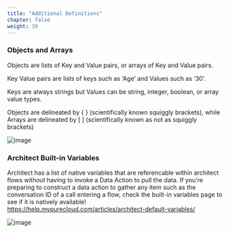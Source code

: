 ```yaml
---
title: "Additional Definitions"
chapter: false
weight: 30
---
```




### Objects and Arrays
Objects are lists of Key and Value pairs, or arrays of Key and Value pairs.

Key Value pairs are lists of keys such as ‘Age’ and Values such as ‘30’. 

Keys are always strings but Values can be string, integer, boolean, or array value types.

Objects are delineated by { } (scientifically known squiggly brackets), while Arrays are delineated by [ ] (scientifically known as not as squiggly brackets)

![image](/images/objectsarrays.PNG)

### Architect Built-in Variables
Architect has a list of native variables that are referencable within architect flows without having to invoke a Data Action to pull the data. 
If you’re preparing to construct a data action to gather any item such as the conversation ID of a call entering a flow, check the built-in variables page to see if it is natively available!
https://help.mypurecloud.com/articles/architect-default-variables/

![image](/images/architectbuiltinvariables.PNG)